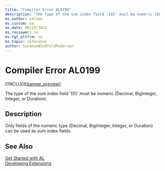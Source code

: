 ```yaml
---
title: "Compiler Error AL0199"
description: "The type of the sum index field '{0}' must be numeric (Decimal, BigInteger, Integer, or Duration)."
ms.author: solsen
ms.custom: na
ms.date: 06/10/2022
ms.reviewer: na
ms.tgt_pltfrm: na
ms.topic: reference
author: SusanneWindfeldPedersen
---
```

[//]: # (START>DO_NOT_EDIT)
[//]: # (IMPORTANT:Do not edit any of the content between here and the END>DO_NOT_EDIT.)
[//]: # (Any modifications should be made in the .xml files in the ModernDev repo.)
# Compiler Error AL0199

[!INCLUDE[banner_preview](../includes/banner_preview.md)]

The type of the sum index field '{0}' must be numeric (Decimal, BigInteger, Integer, or Duration).

## Description
Only fields of the numeric type (Decimal, BigInteger, Integer, or Duration) can be used as sum index fields.   

[//]: # (IMPORTANT: END>DO_NOT_EDIT)
## See Also  
[Get Started with AL](../devenv-get-started.md)  
[Developing Extensions](../devenv-dev-overview.md)  
